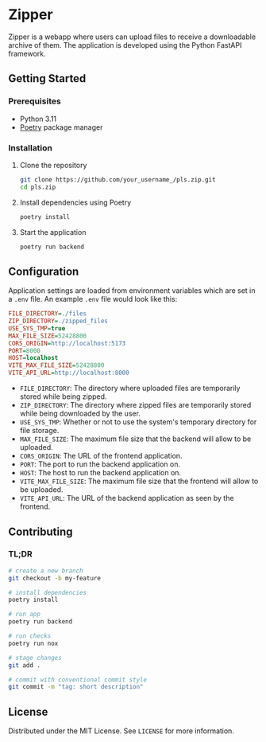 # Zipper

Zipper is a webapp where users can upload files to receive a downloadable archive of them. The application is developed using the Python FastAPI framework.

## Getting Started

### Prerequisites

- Python 3.11
- [Poetry](https://python-poetry.org/) package manager

### Installation

1. Clone the repository

    ```bash
    git clone https://github.com/your_username_/pls.zip.git
    cd pls.zip
    ```

2. Install dependencies using Poetry

    ```bash
    poetry install
    ```

3. Start the application

    ```bash
    poetry run backend
    ```

## Configuration

Application settings are loaded from environment variables which are set in a `.env` file. An example `.env` file would look like this:

```ini
FILE_DIRECTORY=./files
ZIP_DIRECTORY=./zipped_files
USE_SYS_TMP=true
MAX_FILE_SIZE=52428800
CORS_ORIGIN=http://localhost:5173
PORT=8000
HOST=localhost
VITE_MAX_FILE_SIZE=52428800
VITE_API_URL=http://localhost:8000
```

- `FILE_DIRECTORY`: The directory where uploaded files are temporarily stored while being zipped.
- `ZIP_DIRECTORY`: The directory where zipped files are temporarily stored while being downloaded by the user.
- `USE_SYS_TMP`: Whether or not to use the system's temporary directory for file storage.
- `MAX_FILE_SIZE`: The maximum file size that the backend will allow to be uploaded.
- `CORS_ORIGIN`: The URL of the frontend application.
- `PORT`: The port to run the backend application on.
- `HOST`: The host to run the backend application on.
- `VITE_MAX_FILE_SIZE`: The maximum file size that the frontend will allow to be uploaded.
- `VITE_API_URL`: The URL of the backend application as seen by the frontend.

## Contributing

### TL;DR

```bash
# create a new branch
git checkout -b my-feature

# install dependencies
poetry install

# run app
poetry run backend

# run checks
poetry run nox

# stage changes
git add .

# commit with conventional commit style
git commit -m "tag: short description"
```

## License

Distributed under the MIT License. See `LICENSE` for more information.
